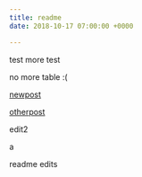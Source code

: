 ```yaml
---
title: readme
date: 2018-10-17 07:00:00 +0000

---
```

test
more test

no more table :(

<SuperImage src="/img/screenshot2.png" alt="hi" centered="true"/>

[newpost](/new-post.md)

[otherpost](/test/hello.md)

edit2

a

readme edits
